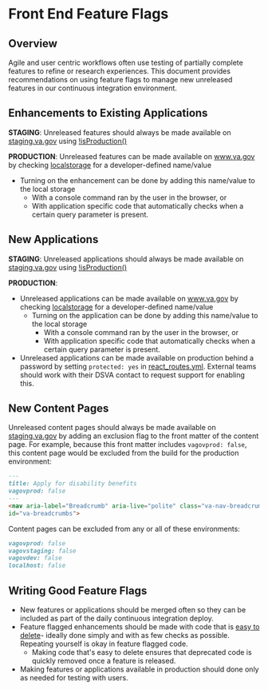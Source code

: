 # Front End Feature Flags

## Overview

Agile and user centric workflows often use testing of partially complete features to refine or research experiences. This document provides recommendations on using feature flags to manage new unreleased features in our continuous integration environment.

## Enhancements to Existing Applications

**STAGING**: Unreleased features should always be made available on [staging.va.gov](https://staging.va.gov) using [!isProduction()](https://github.com/department-of-veterans-affairs/vets-website/blob/10380007a3ec77047be10e4fb2a42d343c22c5d3/src/platform/utilities/environment/index.js)

**PRODUCTION**: Unreleased features can be made available on www.va.gov by checking [localstorage](https://github.com/department-of-veterans-affairs/vets-website/blob/92811be079cac99884abc28c2c96da61f08fe2a5/src/platform/utilities/storage/localStorage.js) for a developer-defined name/value
   - Turning on the enhancement can be done by adding this name/value to the local storage
      - With a console command ran by the user in the browser, or
      - With application specific code that automatically checks when a certain query parameter is present.

## New Applications

**STAGING**: Unreleased applications should always be made available on [staging.va.gov](https://staging.va.gov) using [!isProduction()](https://github.com/department-of-veterans-affairs/vets-website/blob/10380007a3ec77047be10e4fb2a42d343c22c5d3/src/platform/utilities/environment/index.js)

**PRODUCTION**:
- Unreleased applications can be made available on www.va.gov by checking [localstorage](https://github.com/department-of-veterans-affairs/vets-website/blob/92811be079cac99884abc28c2c96da61f08fe2a5/src/platform/utilities/storage/localStorage.js) for a developer-defined name/value
    - Turning on the application can be done by adding this name/value to the local storage
      - With a console command ran by the user in the browser, or
      - With application specific code that automatically checks when a certain query parameter is present.
- Unreleased applications can be made available on production behind a password by setting `protected: yes` in [react_routes.yml](https://github.com/department-of-veterans-affairs/devops/blob/e1030d1a499e39eaeceb8f4bdcbd33baf7ee946d/ansible/deployment/config/revproxy-vagov/vars/react_routes.yml). External teams should work with their DSVA contact to request support for enabling this.

## New Content Pages

Unreleased content pages should always be made available on [staging.va.gov](https://staging.va.gov) by adding an exclusion flag to the front matter of the content page. For example, because this front matter includes `vagovprod: false`, this content page would be excluded from the build for the production environment:

```markdown
---
title: Apply for disability benefits
vagovprod: false
---
<nav aria-label="Breadcrumb" aria-live="polite" class="va-nav-breadcrumbs"
id="va-breadcrumbs">
```

Content pages can be excluded from any or all of these environments:
```markdown
vagovprod: false
vagovstaging: false
vagovdev: false
localhost: false
```

## Writing Good Feature Flags

- New features or applications should be merged often so they can be included as part of the daily continuous integration deploy. 
- Feature flagged enhancements should be made with code that is [easy to delete](https://programmingisterrible.com/post/139222674273/write-code-that-is-easy-to-delete-not-easy-to)- ideally done simply and with as few checks as possible. Repeating yourself is okay in feature flagged code.
  - Making code that's easy to delete ensures that deprecated code is quickly removed once a feature is released.
- Making features or applications available in production should done only as needed for testing with users.
